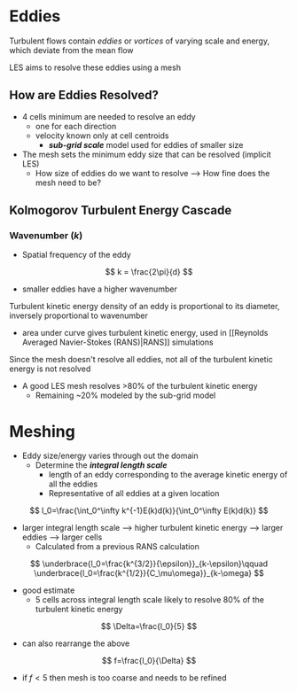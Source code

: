 # Eddies

Turbulent flows contain *eddies* or *vortices* of varying scale and energy, which deviate from the mean flow

LES aims to resolve these eddies using a mesh

## How are Eddies Resolved?

- 4 cells minimum are needed to resolve an eddy
	- one for each direction
	- velocity known only at cell centroids
		- ***sub-grid scale*** model used for eddies of smaller size
- The mesh sets the minimum eddy size that can be resolved (implicit LES)
	- How size of eddies do we want to resolve --> How fine does the mesh need to be?

## Kolmogorov Turbulent Energy Cascade

### Wavenumber $(k)$
- Spatial frequency of the eddy

$$
k = \frac{2\pi}{d}
$$

- smaller eddies have a higher wavenumber

Turbulent kinetic energy density of an eddy is proportional to its diameter, inversely proportional to wavenumber
- area under curve gives turbulent kinetic energy, used in [[Reynolds Averaged Navier-Stokes (RANS)|RANS]] simulations

Since the mesh doesn't resolve all eddies, not all of the turbulent kinetic energy is not resolved
- A good LES mesh resolves >80% of the turbulent kinetic energy
	- Remaining ~20% modeled by the sub-grid model

# Meshing

- Eddy size/energy varies through out the domain
	- Determine the ***integral length scale***	
		- length of an eddy corresponding to the average kinetic energy of all the eddies
		- Representative of all eddies at a given location

$$
l_0=\frac{\int_0^\infty k^{-1}E(k)d(k)}{\int_0^\infty E(k)d(k)}
$$

- larger integral length scale --> higher turbulent kinetic energy --> larger eddies --> larger cells
	- Calculated from a previous RANS calculation

$$
\underbrace{l_0=\frac{k^{3/2}}{\epsilon}}_{k-\epsilon}\qquad \underbrace{l_0=\frac{k^{1/2}}{C_\mu\omega}}_{k-\omega}
$$

- good estimate
	- 5 cells across integral length scale likely to resolve 80% of the turbulent kinetic energy

$$
\Delta=\frac{l_0}{5}
$$

- can also rearrange the above 

$$
f=\frac{l_0}{\Delta}
$$

- if $f < 5$ then mesh is too coarse and needs to be refined